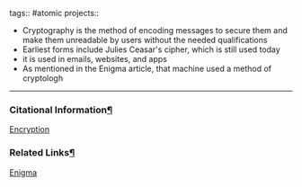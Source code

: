 tags:: #atomic projects::[](https://natmeng.github.io/memx2/atomic/Encryption/)


- Cryptography is the method of encoding messages to secure them and make them unreadable by users without the needed qualifications
- Earliest forms include Julies Ceasar's cipher, which is still used today
- it is used in emails, websites, and apps
- As mentioned in the Enigma article, that machine used a method of cryptologh

---

### Citational Information[¶](https://natmeng.github.io/memx2/sources/Encryption/#citational-information "Permanent link")

[Encryption](https://natmeng.github.io/memx2/sources/Encryption/) 

### Related Links[¶](https://natmeng.github.io/memx2/atomic/Encryption/#related-links "Permanent link")

[Enigma](https://natmeng.github.io/memx2/sources/Enigma_Machine/) 
